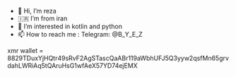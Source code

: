 - 👋 Hi, I’m reza
- 🇮🇷 I’m from iran
- 👀 I’m interested in kotlin and python
- 📫 How to reach me : Telegram: @B_Y_E_Z

xmr wallet = 8829TDuxYjHQtr49sRvF2AgSTascQaABr119aWbhUFJ5Q3yyw2qsfMn65grvdahLWRiAq5tQAruHsG1wfAeX57YD74ejEMX
